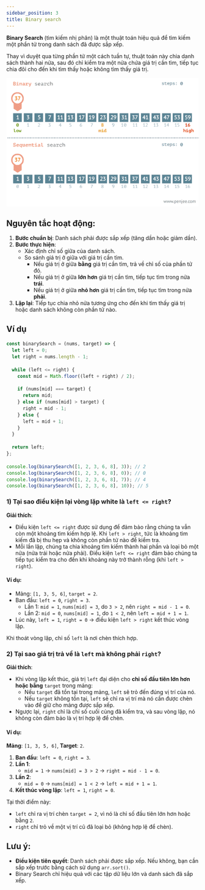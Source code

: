 ```yaml
---
sidebar_position: 3
title: Binary search
---
```


**Binary Search** (tìm kiếm nhị phân) là một thuật toán hiệu quả để tìm kiếm một phần tử trong danh sách đã được sắp xếp.

Thay vì duyệt qua từng phần tử một cách tuần tự, thuật toán này chia danh sách thành hai nửa, sau đó chỉ kiểm tra một nửa chứa giá trị cần tìm, tiếp tục chia đôi cho đến khi tìm thấy hoặc không tìm thấy giá trị.

![ex5](../../images/ex5.gif)

## Nguyên tắc hoạt động:

1.  **Bước chuẩn bị**: Danh sách phải được sắp xếp (tăng dần hoặc giảm dần).
2.  **Bước thực hiện**:
    - Xác định chỉ số giữa của danh sách.
    - So sánh giá trị ở giữa với giá trị cần tìm.
      - Nếu giá trị ở giữa **bằng** giá trị cần tìm, trả về chỉ số của phần tử đó.
      - Nếu giá trị ở giữa **lớn hơn** giá trị cần tìm, tiếp tục tìm trong nửa **trái**.
      - Nếu giá trị ở giữa **nhỏ hơn** giá trị cần tìm, tiếp tục tìm trong nửa **phải**.
3.  **Lặp lại**: Tiếp tục chia nhỏ nửa tương ứng cho đến khi tìm thấy giá trị hoặc danh sách không còn phần tử nào.

## Ví dụ

```js
const binarySearch = (nums, target) => {
  let left = 0;
  let right = nums.length - 1;

  while (left <= right) {
    const mid = Math.floor((left + right) / 2);

    if (nums[mid] === target) {
      return mid;
    } else if (nums[mid] > target) {
      right = mid - 1;
    } else {
      left = mid + 1;
    }
  }

  return left;
};

console.log(binarySearch([1, 2, 3, 6, 8], 3)); // 2
console.log(binarySearch([1, 2, 3, 6, 8], 0)); // 0
console.log(binarySearch([1, 2, 3, 6, 8], 7)); // 4
console.log(binarySearch([1, 2, 3, 6, 8], 10)); // 5
```

### 1) Tại sao điều kiện lại vòng lặp white là `left <= right`?

**Giải thích**:

- Điều kiện `left <= right` được sử dụng để đảm bảo rằng chúng ta vẫn còn một khoảng tìm kiếm hợp lệ. Khi `left > right`, tức là khoảng tìm kiếm đã bị thu hẹp và không còn phần tử nào để kiểm tra.
- Mỗi lần lặp, chúng ta chia khoảng tìm kiếm thành hai phần và loại bỏ một nửa (nửa trái hoặc nửa phải). Điều kiện `left <= right` đảm bảo chúng ta tiếp tục kiểm tra cho đến khi khoảng này trở thành rỗng (khi `left > right`).

#### Ví dụ:

- Mảng: `[1, 3, 5, 6]`, `target = 2`.
- Ban đầu: `left = 0`, `right = 3`.
  - Lần 1: `mid = 1`, `nums[mid] = 3`, do `3 > 2`, nên `right = mid - 1 = 0`.
  - Lần 2: `mid = 0`, `nums[mid] = 1`, do `1 < 2`, nên `left = mid + 1 = 1`.
- Lúc này, `left = 1`, `right = 0` → điều kiện `left > right` kết thúc vòng lặp.

Khi thoát vòng lặp, chỉ số `left` là nơi chèn thích hợp.

### 2) Tại sao giá trị trả về là `left` mà không phải `right`?

**Giải thích**:

- Khi vòng lặp kết thúc, giá trị `left` đại diện cho **chỉ số đầu tiên lớn hơn hoặc bằng** `target` trong mảng:
  - Nếu `target` đã tồn tại trong mảng, `left` sẽ trỏ đến đúng vị trí của nó.
  - Nếu `target` không tồn tại, `left` sẽ chỉ ra vị trí mà nó cần được chèn vào để giữ cho mảng được sắp xếp.
- Ngược lại, `right` chỉ là chỉ số cuối cùng đã kiểm tra, và sau vòng lặp, nó không còn đảm bảo là vị trí hợp lệ để chèn.

#### Ví dụ:

**Mảng**: `[1, 3, 5, 6]`, **Target**: `2`.

1.  **Ban đầu**: `left = 0`, `right = 3`.
2.  **Lần 1**:
    - `mid = 1` → `nums[mid] = 3 > 2` → `right = mid - 1 = 0`.
3.  **Lần 2**:
    - `mid = 0` → `nums[mid] = 1 < 2` → `left = mid + 1 = 1`.
4.  **Kết thúc vòng lặp**: `left = 1`, `right = 0`.

Tại thời điểm này:

- `left` chỉ ra vị trí chèn `target = 2`, vì nó là chỉ số đầu tiên lớn hơn hoặc bằng `2`.
- `right` chỉ trỏ về một vị trí cũ đã loại bỏ (không hợp lệ để chèn).

## Lưu ý:

- **Điều kiện tiên quyết**: Danh sách phải được sắp xếp. Nếu không, bạn cần sắp xếp trước bằng cách sử dụng `arr.sort()`.
- Binary Search chỉ hiệu quả với các tập dữ liệu lớn và danh sách đã sắp xếp.
